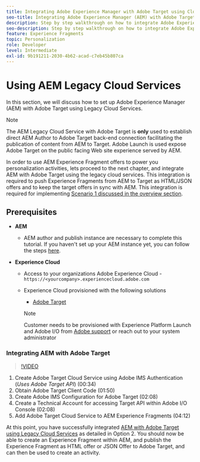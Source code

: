 ```yaml
---
title: Integrating Adobe Experience Manager with Adobe Target using Cloud Services
seo-title: Integrating Adobe Experience Manager (AEM) with Adobe Target using Legacy Cloud Services
description: Step by step walkthrough on how to integrate Adobe Experience Manager (AEM) with Adobe Target using AEM Cloud Service
seo-description: Step by step walkthrough on how to integrate Adobe Experience Manager (AEM) with Adobe Target using AEM Cloud Service
feature: Experience Fragments
topic: Personalization
role: Developer
level: Intermediate
exl-id: 9b191211-2030-4b62-acad-c7eb45b807ca
---
```

# Using AEM Legacy Cloud Services

In this section, we will discuss how to set up Adobe Experience Manager (AEM) with Adobe Target using Legacy Cloud Services.

>[!NOTE]
>
> The AEM Legacy Cloud Service with Adobe Target is **only** used to establish direct AEM Author to Adobe Target back-end connection facilitating the publication of content from AEM to Target. Adobe Launch is used expose Adobe Target on the public facing Web site experience served by AEM.

In order to use AEM Experience Fragment offers to power you personalization activities, lets proceed to the next chapter, and integrate AEM with Adobe Target using the legacy cloud services. This integration is required to push Experience Fragments from AEM to Target as HTML/JSON offers and to keep the target offers in sync with AEM. This integration is required for implementing [Scenario 1 discussed in the overview section](./overview.md#personalization-using-aem-experience-fragment).

## Prerequisites

* **AEM**

  * AEM author and publish instance are necessary to complete this tutorial. If you haven't set up your AEM instance yet, you can follow the steps [here](./implementation.md#set-up-aem).

* **Experience Cloud**
  * Access to your organizations Adobe Experience Cloud - `https://<yourcompany>.experiencecloud.adobe.com`
  * Experience Cloud provisioned with the following solutions
    * [Adobe Target](https://experiencecloud.adobe.com)
  
    >[!NOTE]
    >
    > Customer needs to be provisioned with Experience Platform Launch and Adobe I/O from [Adobe support](https://helpx.adobe.com/contact/enterprise-support.ec.html) or reach out to your system administrator

### Integrating AEM with Adobe Target

>[!VIDEO](https://video.tv.adobe.com/v/28428?quality=12&learn=on)

1. Create Adobe Target Cloud Service using Adobe IMS Authentication (*Uses Adobe Target API*) (00:34)
2. Obtain Adobe Target Client Code (01:50)
3. Create Adobe IMS Configuration for Adobe Target (02:08)
4. Create a Technical Account for accessing Target API within Adobe I/O Console (02:08)
5. Add Adobe Target Cloud Service to AEM Experience Fragments (04:12)

At this point, you have successfully integrated [AEM with Adobe Target using Legacy Cloud Services](./using-aem-cloud-services.md#integrating-aem-target-options) as detailed in Option 2. You should now be able to create an Experience Fragment within AEM, and publish the Experience Fragment as HTML offer or JSON Offer to Adobe Target, and can then be used to create an activity.

